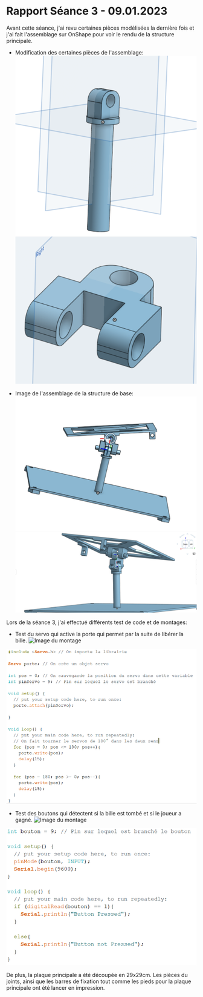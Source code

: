 # Rapport Séance 3 - 09.01.2023

Avant cette séance, j'ai revu certaines pièces modélisées la dernière fois et j'ai fait l'assemblage sur OnShape pour voir le rendu de la structure principale.
- Modification des certaines pièces de l'assemblage:
![Pièces revues](https://github.com/JuliusOrtstadt/Maze_Game/blob/f9c490b5deef19fa1aa6e19632334a04d03a1677/Documentation/Pictures/Joint_mouvement_principal.PNG)
![Pièces revues](https://github.com/JuliusOrtstadt/Maze_Game/blob/f9c490b5deef19fa1aa6e19632334a04d03a1677/Documentation/Pictures/Joint_mouvement_principal_2.PNG)

- Image de l'assemblage de la structure de base:
![Image de l'assemblage](https://github.com/JuliusOrtstadt/Maze_Game/blob/f9c490b5deef19fa1aa6e19632334a04d03a1677/Documentation/Pictures/Assemblage_1.PNG)
![Image de l'assemblage](https://github.com/JuliusOrtstadt/Maze_Game/blob/f9c490b5deef19fa1aa6e19632334a04d03a1677/Documentation/Pictures/Assemblage_2.PNG)


Lors de la séance 3, j'ai effectué différents test de code et de montages:
- Test du servo qui active la porte qui permet par la suite de libérer la bille. 
![Image du montage]()

![Code](https://github.com/JuliusOrtstadt/Maze_Game/blob/82ee6106973b4c41f51d4998014b731abaac0f3e/Documentation/Pictures/Code_test_porte.PNG)

- Test des boutons qui détectent si la bille est tombé et si le joueur a gagné.
![Image du montage]()

![Code](https://github.com/JuliusOrtstadt/Maze_Game/blob/82ee6106973b4c41f51d4998014b731abaac0f3e/Documentation/Pictures/Code_bouton_test.PNG)


De plus, la plaque principale a été découpée en 29x29cm. 
Les pièces du joints, ainsi que les barres de fixation tout comme les pieds pour la plaque principale ont été lancer en impression.
